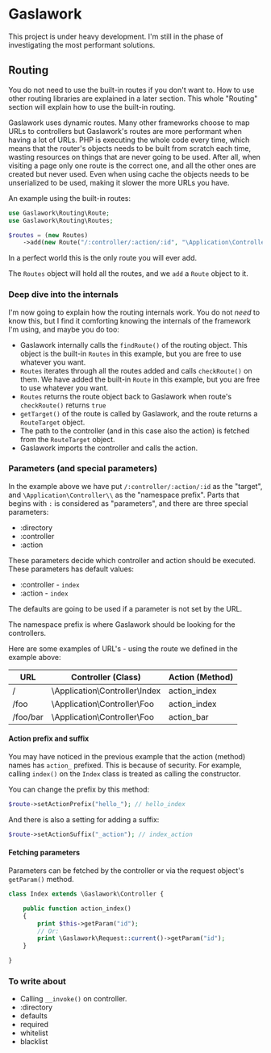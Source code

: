 # Gaslawork

This project is under heavy development. I'm still in the phase of investigating the most performant solutions.

## Routing

You do not need to use the built-in routes if you don't want to. How to use other routing libraries are explained in a later section. This whole "Routing" section will explain how to use the built-in routing.

Gaslawork uses dynamic routes. Many other frameworks choose to map URLs to controllers but Gaslawork's routes are more performant when having a lot of URLs. PHP is executing the whole code every time, which means that the router's objects needs to be built from scratch each time, wasting resources on things that are never going to be used. After all, when visiting a page only one route is the correct one, and all the other ones are created but never used. Even when using cache the objects needs to be unserialized to be used, making it slower the more URLs you have.

An example using the built-in routes:

```php
use Gaslawork\Routing\Route;
use Gaslawork\Routing\Routes;

$routes = (new Routes)
    ->add(new Route("/:controller/:action/:id", "\Application\Controller\\"));
```

In a perfect world this is the only route you will ever add.

The `Routes` object will hold all the routes, and we `add` a `Route` object to it.

### Deep dive into the internals

I'm now going to explain how the routing internals work. You do not _need_ to know this, but I find it comforting knowing the internals of the framework I'm using, and maybe you do too:

- Gaslawork internally calls the `findRoute()` of the routing object. This object is the built-in `Routes` in this example, but you are free to use whatever you want.
- `Routes` iterates through all the routes added and calls `checkRoute()` on them. We have added the built-in `Route` in this example, but you are free to use whatever you want.
- `Routes` returns the route object back to Gaslawork when route's `checkRoute()` returns `true`
- `getTarget()` of the route is called by Gaslawork, and the route returns a `RouteTarget` object.
- The path to the controller (and in this case also the action) is fetched from the `RouteTarget` object.
- Gaslawork imports the controller and calls the action.

### Parameters (and special parameters)

In the example above we have put `/:controller/:action/:id` as the "target", and `\Application\Controller\\` as the "namespace prefix". Parts that begins with `:` is considered as "parameters", and there are three special parameters:

- :directory
- :controller
- :action

These parameters decide which controller and action should be executed. These parameters has default values:

- :controller - `index`
- :action - `index`

The defaults are going to be used if a parameter is not set by the URL. 

The namespace prefix is where Gaslawork should be looking for the controllers.

Here are some examples of URL's - using the route we defined in the example above:

URL                       | Controller (Class)               | Action (Method)
--                        | --                               | --
/                         | \Application\Controller\Index    | action_index
/foo                      | \Application\Controller\Foo      | action_index
/foo/bar                  | \Application\Controller\Foo      | action_bar

#### Action prefix and suffix

You may have noticed in the previous example that the action (method) names has `action_` prefixed. This is because of security. For example, calling `index()` on the `Index` class is treated as calling the constructor.

You can change the prefix by this method:

```php
$route->setActionPrefix("hello_"); // hello_index
```

And there is also a setting for adding a suffix:

```php
$route->setActionSuffix("_action"); // index_action
```

#### Fetching parameters

Parameters can be fetched by the controller or via the request object's `getParam()` method.

```php
class Index extends \Gaslawork\Controller {

    public function action_index()
    {
        print $this->getParam("id");
        // Or:
        print \Gaslawork\Request::current()->getParam("id");
    }

}
```

### To write about

* Calling `__invoke()` on controller.
* :directory
* defaults
* required
* whitelist
* blacklist